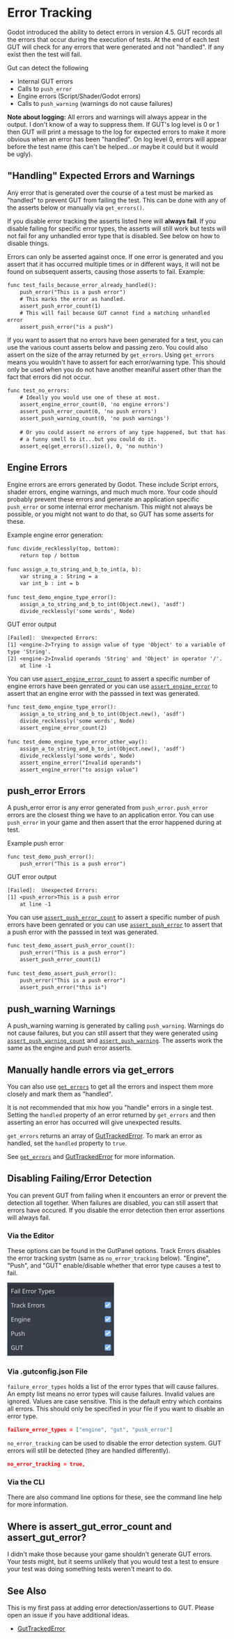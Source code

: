 # Error Tracking

Godot introduced the ability to detect errors in version 4.5.  GUT records all the errors that occur during the execution of tests.  At the end of each test GUT will check for any errors that were generated and not "handled".  If any exist then the test will fail.

Gut can detect the following
* Internal GUT errors
* Calls to `push_error`
* Engine errors (Script/Shader/Godot errors)
* Calls to `push_warning` (warnings do not cause failures)

__Note about logging:__  All errors and warnings will always appear in the output.  I don't know of a way to suppress them.  If GUT's log level is 0 or 1 then GUT will print a message to the log for expected errors to make it more obvious when an error has been "handled".  On log level 0, errors will appear before the test name (this can't be helped...or maybe it could but it would be ugly).

## "Handling" Expected Errors and Warnings
Any error that is generated over the course of a test must be marked as "handled" to prevent GUT from failing the test.  This can be done with any of the asserts below or manually via `get_errors()`.

If you disable error tracking the asserts listed here will __always fail__.  If you disable failing for specific error types, the asserts will still work but tests will not fail for any unhandled error type that is disabled.  See below on how to disable things.

Errors can only be asserted against once.  If one error is generated and you assert that it has occurred multiple times or in different ways, it will not be found on subsequent asserts, causing those asserts to fail.
Example:
```gdscript
func test_fails_because_error_already_handled():
	push_error("This is a push error")
	# This marks the error as handled.
	assert_push_error_count(1)
	# This will fail because GUT cannot find a matching unhandled error
	assert_push_error("is a push")
```

If you want to assert that no errors have been generated for a test, you can use the various count asserts below and passing zero.  You could also assert on the size of the array returned by `get_errors`.  Using `get_errors` means you wouldn't have to assert for each error/warning type.  This should only be used when you do not have another meaniful assert other than the fact that errors did not occur.
```gdscript
func test_no_errors:
	# Ideally you would use one of these at most.
	assert_engine_error_count(0, 'no engine errors')
	assert_push_error_count(0, 'no push errors')
	assert_push_warning_count(0, 'no push warnings')

	# Or you could assert no errors of any type happened, but that has
	# a funny smell to it...but you could do it.
	assert_eq(get_errors().size(), 0, 'no nuthin')
```


## Engine Errors
Engine errors are errors generated by Godot.  These include Script errors, shader errors, engine warnings, and much much more.  Your code should probably prevent these errors and generate an application specific `push_error` or some internal error mechanism.  This might not always be possible, or you might not want to do that, so GUT has some asserts for these.

Example engine error generation:
```gdscript
func divide_recklessly(top, bottom):
	return top / bottom

func assign_a_to_string_and_b_to_int(a, b):
	var string_a : String = a
	var int_b : int = b

func test_demo_engine_type_error():
	assign_a_to_string_and_b_to_int(Object.new(), 'asdf')
	divide_recklessly('some words', Node)
```
GUT error output
```
[Failed]:  Unexpected Errors:
[1] <engine-2>Trying to assign value of type 'Object' to a variable of type 'String'.
[2] <engine-2>Invalid operands 'String' and 'Object' in operator '/'.
	at line -1
```

You can use <a href="class_ref/class_guttest.html#class-guttest-method-assert-engine-error-count">`assert_engine_error_count`</a> to assert a specific number of engine errors have been genrated or you can use <a href="class_ref/class_guttest.html#class-guttest-method-assert-engine-error">`assert_engine_error`</a> to assert that an engine error with the passsed in text was generated.

```gdscript
func test_demo_engine_type_error():
	assign_a_to_string_and_b_to_int(Object.new(), 'asdf')
	divide_recklessly('some words', Node)
	assert_engine_error_count(2)

func test_demo_engine_type_error_other_way():
	assign_a_to_string_and_b_to_int(Object.new(), 'asdf')
	divide_recklessly('some words', Node)
	assert_engine_error("Invalid operands")
	assert_engine_error("to assign value")
```


## push_error Errors
A push_error error is any error generated from `push_error`.  `push_error` errors are the closest thing we have to an application error.  You can use `push_error` in your game and then assert that the error happened during at test.

Example push error
```gdscript
func test_demo_push_error():
	push_error("This is a push error")
```
GUT error output
```
[Failed]:  Unexpected Errors:
[1] <push_error>This is a push error
	at line -1
```
You can use <a href="class_ref/class_guttest.html#class-guttest-method-assert-push-error-count">`assert_push_error_count`</a> to assert a specific number of push errors have been genrated or you can use <a href="class_ref/class_guttest.html#class-guttest-method-assert-push-error">`assert_push_error`</a> to assert that a push error with the passsed in text was generated.

```gdscript
func test_demo_assert_push_error_count():
	push_error("This is a push error")
	assert_push_error_count(1)

func test_demo_assert_push_error():
	push_error("This is a push error")
	assert_push_error("this is")
```

## push_warning Warnings
A push_warning warning is generated by calling `push_warning`.  Warnings do not cause failures, but you can still assert that they were generated using <a href="class_ref/class_guttest.html#class-guttest-method-assert-push-warning-count">`assert_push_warning_count`</a> and <a href="class_ref/class_guttest.html#class-guttest-method-assert-push-warning">`assert_push_warning`</a>.  The asserts work the same as the engine and push error asserts.

## Manually handle errors via get_errors</a>
You can also use <a href="class_ref/class_guttest.html#class-guttest-method-get-errors">`get_errors`</a> to get all the errors and inspect them more closely and mark them as "handled".

It is not recommended that mix how you "handle" errors in a single test.  Setting the `handled` property of an error returned by `get_errors` and then asserting an error has occurred will give unexpected results.

`get_errors` returns an array of <a href="class_ref/class_guttrackederror.html">GutTrackedError</a>.  To mark an error as handled, set the `handled` property to `true`.

See <a href="class_ref/class_guttest.html#class-guttest-method-get-errors">`get_errors`</a> and <a href="class_ref/class_guttrackederror.html">GutTrackedError</a> for more information.


## Disabling Failing/Error Detection
You can prevent GUT from failing when it encounters an error or prevent the detection all together.  When failures are disabled, you can still assert that errors have occured.  If you disable the error detection then error assertions will always fail.


### Via the Editor
These options can be found in the GutPanel options.  Track Errors disables the error tracking systm (same as `no_error_tracking` below).  "Engine", "Push", and "GUT" enable/disable whether that error type causes a test to fail.

![Editor Error Options](_static/images/GutErrorOptions.png)


### Via .gutconfig.json File
`failure_error_types` holds a list of the error types that will cause failures.  An empty list means no error types will cause failures.  Invalid values are ignored.  Values are case sensitive.  This is the default entry which contains all errors.  This should only be specified in your file if you want to disable an error type.
```json
failure_error_types = ["engine", "gut", "push_error"]
```

`no_error_tracking` can be used to disable the error detection system.  GUT errors will still be detected (they are handled differently).
```json
no_error_tracking = true,
```


### Via the CLI
There are also command line options for these, see the command line help for more information.



## Where is assert_gut_error_count and assert_gut_error?
I didn't make those because your game shouldn't generate GUT errors.  Your tests might, but it seems unlikely that you would test a test to ensure your test was doing something tests weren't meant to do.


## See Also
This is my first pass at adding error detection/assertions to GUT.  Please open an issue if you have additional ideas.

* <a href><a href="class_ref/class_guttrackederror.html">GutTrackedError</a>